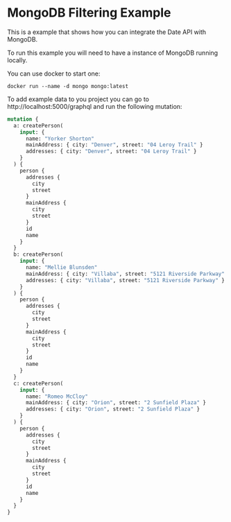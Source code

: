 # MongoDB Filtering Example

This is a example that shows how you can integrate the Date API with MongoDB.

To run this example you will need to have a instance of MongoDB running locally.

You can use docker to start one:
```
docker run --name -d mongo mongo:latest
```

To add example data to you project you can go to http://localhost:5000/graphql and run the following mutation:
```graphql
mutation {
  a: createPerson(
    input: {
      name: "Yorker Shorton"
      mainAddress: { city: "Denver", street: "04 Leroy Trail" }
      addresses: { city: "Denver", street: "04 Leroy Trail" }
    }
  ) {
    person {
      addresses {
        city
        street
      }
      mainAddress {
        city
        street
      }
      id
      name
    }
  }
  b: createPerson(
    input: {
      name: "Mellie Blunsden"
      mainAddress: { city: "Villaba", street: "5121 Riverside Parkway" }
      addresses: { city: "Villaba", street: "5121 Riverside Parkway" }
    }
  ) {
    person {
      addresses {
        city
        street
      }
      mainAddress {
        city
        street
      }
      id
      name
    }
  }
  c: createPerson(
    input: {
      name: "Romeo McCloy"
      mainAddress: { city: "Orion", street: "2 Sunfield Plaza" }
      addresses: { city: "Orion", street: "2 Sunfield Plaza" }
    }
  ) {
    person {
      addresses {
        city
        street
      }
      mainAddress {
        city
        street
      }
      id
      name
    }
  }
}

```
